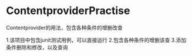 # ContentproviderPractise

Contentprovider的用法，包含各种条件的增删改查

1.该项目中包含junit测试用例，可以直接运行
2.包含各种条件的增删该查
3.添加条件删除和修改，以及查询
